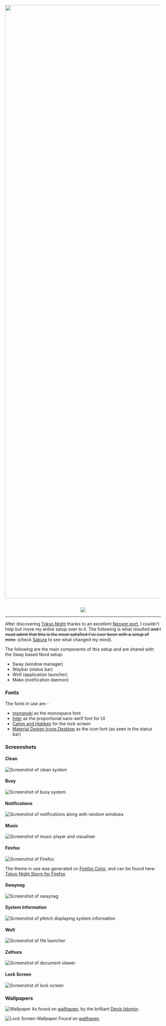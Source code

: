 <p align="center">
    <img src="https://github.com/lokesh-krishna/dotfiles/blob/main/tokyo-night/images/hero.png" width="1920" />
    <h2 align="center"></h2>
</p>

<p align="center">
    <a href="https://github.com/enkia/tokyo-night-vscode-theme">
        <img src="https://github.com/lokesh-krishna/dotfiles/blob/main/images/inspired-by-tokyo-night.svg" />
    </a>
</p>

--- 

After discovering [Tokyo Night](https://github.com/enkia/tokyo-night-vscode-theme) thanks to an excellent [Neovim port](https://github.com/folke/tokyonight.nvim), I couldn't help but move my entire setup over to it. The following is what resulted ~~and I must admit that this is the most satisfied I've ever been with a setup of mine.~~ (check [Sakura](https://github.com/lokesh-krishna/dotfiles/tree/main/mountain/) to see what changed my mind).

The following are the main components of this setup and are shared with the Sway based Nord setup:
- Sway (window manager)
- Waybar (status bar)
- Wofi (application launcher)
- Mako (notification daemon)

### Fonts
The fonts in use are -
- [mononoki](https://github.com/ryanoasis/nerd-fonts/tree/master/patched-fonts/Mononoki) as the monospace font
- [Inter](https://github.com/rsms/inter) as the proportional sans-serif font for UI
- [Calvin and Hobbes](https://www.dafont.com/calvin-and-hobbes.font) for the lock screen
- [Material Design Icons Desktop](https://github.com/Templarian/MaterialDesign-Font) as the icon font (as seen in the status bar)

### Screenshots
#### Clean
![Screenshot of clean system](/tokyo-night/images/clean.png)
#### Busy
![Screenshot of busy system](/tokyo-night/images/busy.png)
#### Notifications
![Screenshot of notifications along with random windows](/tokyo-night/images/mako.png)
#### Music
![Screenshot of music player and visualiser](/tokyo-night/images/music.png)
#### Firefox
![Screenshot of Firefox](/tokyo-night/images/firefox.png)

The theme in use was generated on [Firefox Color](https://color.firefox.com), and can be found here: [Tokyo Night Storm for Firefox](https://color.firefox.com/?theme=XQAAAAKPAgAAAAAAAABBqYhm849SCicxcUJJ2CuG_ebZUZXOFqpMUXOqPCZ36qSRJkXN52FbbTjiyK1MWFJNETZQ0wYF4uVCIywstutBMeAW7Obsj80UcPJQAnIVpdPOctZ5qwuxzdELFY4rFOFPOTJ56RTVDwA4OBpstebirCu7hY0081_kMAs5kyLOhcBXVznGEJZ8hLEKcsRDWIpmds_f9Bz4MLMjGF7kJmKEH1RnLL_dJvGnMgclfyzqTqHxYRhUWrgMfQmbcvGavbRFEetLZGVRbQ5P8k0F0PyfAFgTc6TBQIiKVQa2zX8gZ3Gru31J5KGfZrIaMw2B-eKScfJjrqEILop2n4DLLEe_lqL3ujDgM0Uv8i9nwGVvvQNj_vGGxQ)

#### Swaynag
![Screenshot of swaynag](/tokyo-night/images/swaynag.png)
#### System Information
![Screenshot of pfetch displaying system information](/tokyo-night/images/sysinfo.png)
#### Wofi
![Screenshot of file launcher](/tokyo-night/images/wofi.png)
#### Zathura
![Screenshot of document viewer](/tokyo-night/images/zathura.png)
#### Lock Screen
![Screenshot of lock screen](/tokyo-night/images/lockscreen.png)

### Wallpapers
![Wallpaper](/tokyo-night/images/wallpaper.png)
As found on [wallhaven](https://wallhaven.cc/w/wq1wlr), by the brilliant [Denis Istomin](https://www.artstation.com/istomin_denis).

![Lock Screen Wallpaper](/tokyo-night/images/lock-wallpaper.jpg)
Found on [wallhaven](https://wallhaven.cc/w/ne8ylo)
